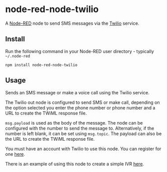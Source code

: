 node-red-node-twilio
====================

A <a href="http://nodered.org" target="_new">Node-RED</a> node to send SMS messages via the <a href="http://twilio.com" target="_new">Twilio</a> service.

Install
-------

Run the following command in your Node-RED user directory - typically `~/.node-red`

    npm install node-red-node-twilio


Usage
-----

Sends an SMS message or make a voice call using the Twilio service.

The Twilio out node is configured to send SMS or make call, depending on the option selected you
enter the phone number or phone number and a URL to create the TWiML response file.

`msg.payload` is used as the body of the message. The node can be configured with the number
to send the message to. Alternatively, if the number is left blank, it can be set using `msg.topic`.
The payload can also be the URL to create the TWiML response file.

You must have an account with Twilio to use this node. You can register for one <a href="https://www.twilio.com/">here</a>.

There is an example of using this node to create a simple IVR <a href="http://flows.nodered.org/flow/637b5f6128a8d423503f" target="_new">here</a>.
